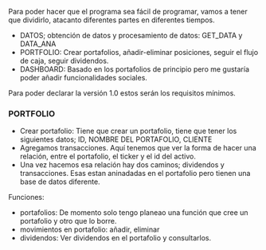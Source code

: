 Para poder hacer que el programa sea fácil de programar, vamos a tener que dividirlo, atacanto diferentes partes en diferentes tiempos. 


- DATOS; obtención de datos y procesamiento de datos: GET_DATA y DATA_ANA
- PORTFOLIO: Crear portafolios, añadir-eliminar posiciones, seguir el flujo de caja, seguir dividendos.
- DASHBOARD: Basado en los portafolios de principio pero me gustaría poder añadir funcionalidades sociales. 


Para poder declarar la versión 1.0 estos serán los requisitos mínimos.


### PORTFOLIO

- Crear portafolio: Tiene que crear un portafolio, tiene que tener los siguientes datos; ID, NOMBRE DEL PORTAFOLIO, CLIENTE
- Agregamos transacciones. Aquí tenemos que ver la forma de hacer una relación, entre el portafolio, el ticker y el id del activo. 
- Una vez hacemos esa relación hay dos caminos; dividendos y transacciones. Esas estan aninadadas en el portafolio pero tienen una base de datos diferente. 


Funciones:

- portafolios: De momento solo tengo planeao una función que cree un portafolio y otro que lo borre. 
- movimientos en portafolio: añadir, eliminar
- dividendos: Ver dividendos en el portafolio y consultarlos.